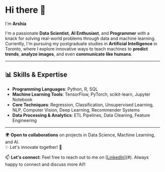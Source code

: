 # Hi there 👋  
I'm **Arshia**  

I'm a passionate **Data Scientist**, **AI Enthusiast**, and **Programmer** with a knack for solving real-world problems through data and machine learning.  
Currently, I'm pursuing my postgraduate studies in **Artificial Intelligence** in Toronto, where I explore innovative ways to teach machines to **predict trends**, **analyze images**, and even **communicate like humans**.  

---

## 📊 Skills & Expertise  

- **Programming Languages**: Python, R, SQL  
- **Machine Learning Tools**: TensorFlow, PyTorch, scikit-learn, Jupyter Notebook  
- **Core Techniques**: Regression, Classification, Unsupervised Learning, NLP, Computer Vision, Deep Learning, Recommender Systems  
- **Data Processing & Analytics**: ETL Pipelines, Data Cleaning, Feature Engineering  

---

🌍 **Open to collaborations** on projects in Data Science, Machine Learning, and AI.  
✨ Let's innovate together! 🚀  

📫 **Let's connect**: Feel free to reach out to me on [[LinkedIn](https://www.linkedin.com/in/arshia-pelathur/)](#). Always happy to connect and discuss more AI!!
